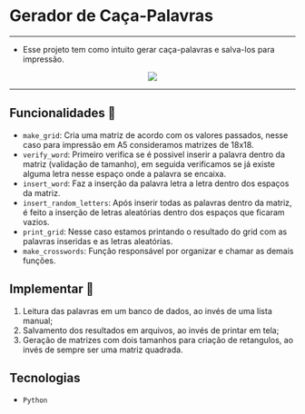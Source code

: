 # Gerador de Caça-Palavras
---
* Esse projeto tem como intuito gerar caça-palavras e salva-los para impressão.

<p align="center">
    <img loading="lazy" src="https://img.shields.io/badge/Status-Em%20Desenvolvimento-%23FFA500"/>
</p>

---

## Funcionalidades :hammer: 
* `make_grid`: Cria uma matriz de acordo com os valores passados, nesse caso para impressão em A5 consideramos matrizes de 18x18.
* `verify_word`: Primeiro verifica se é possivel inserir a palavra dentro da matriz (validação de tamanho), em seguida verificamos se já existe alguma letra nesse espaço onde a palavra se encaixa.
* `insert_word`: Faz a inserção da palavra letra a letra dentro dos espaços da matriz.
* `insert_random_letters`: Após inserir todas as palavras dentro da matriz, é feito a inserção de letras aleatórias dentro dos espaços que ficaram vazios.
* `print_grid`: Nesse caso estamos printando o resultado do grid com as palavras inseridas e as letras aleatórias.
* `make_crosswords`: Função responsável por organizar e chamar as demais funções.

## Implementar :thought_balloon:
1. Leitura das palavras em um banco de dados, ao invés de uma lista manual;
2. Salvamento dos resultados em arquivos, ao invés de printar em tela;
3. Geração de matrizes com dois tamanhos para criação de retangulos, ao invés de sempre ser uma matriz quadrada.

## Tecnologias
* `Python`
